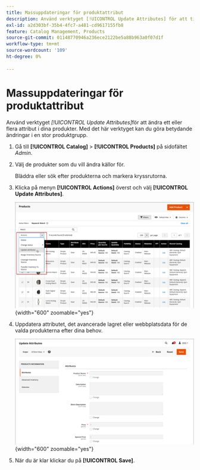 ```yaml
---
title: Massuppdateringar för produktattribut
description: Använd verktyget [!UICONTROL Update Attributes] för att tillämpa attributändringar på flera produkter.
exl-id: a2d303bf-35b4-4fc7-a481-cd9617155fb8
feature: Catalog Management, Products
source-git-commit: 01148770946a236ece2122be5a88b963a0f07d1f
workflow-type: tm+mt
source-wordcount: '109'
ht-degree: 0%

---
```


# Massuppdateringar för produktattribut

Använd verktyget _[!UICONTROL Update Attributes]_&#x200B;för att ändra ett eller flera attribut i dina produkter. Med det här verktyget kan du göra betydande ändringar i en stor produktgrupp.

1. Gå till **[!UICONTROL Catalog]** > **[!UICONTROL Products]** på sidofältet _Admin_.

1. Välj de produkter som du vill ändra källor för.

   Bläddra eller sök efter produkterna och markera kryssrutorna.

1. Klicka på menyn **[!UICONTROL Actions]** överst och välj **[!UICONTROL Update Attributes]**.

   ![Välj produkter som ska uppdateras](./assets/bulk-product-updating-action.png){width="600" zoomable="yes"}

1. Uppdatera attributet, det avancerade lagret eller webbplatsdata för de valda produkterna efter dina behov.

   ![Massuppdatering för attribut](./assets/bulk-product-attribute-update.png){width="600" zoomable="yes"}

1. När du är klar klickar du på **[!UICONTROL Save]**.
